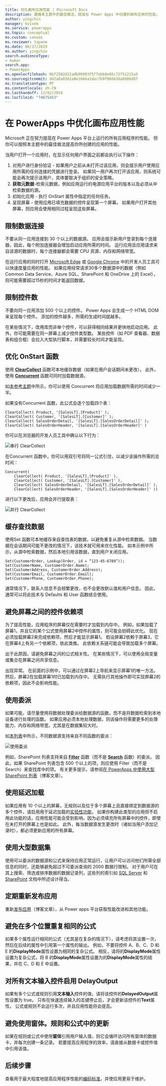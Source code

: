 ```yaml
---
title: 优化画布应用性能 | Microsoft Docs
description: 遵循本主题中的最佳做法，提高在 Power Apps 中创建的画布应用的性能。
author: yingchin
manager: kvivek
ms.service: powerapps
ms.topic: conceptual
ms.custom: canvas
ms.reviewer: tapanm
ms.date: 06/17/2019
ms.author: yingchin
search.audienceType:
- maker
search.app:
- PowerApps
ms.openlocfilehash: 0bf2502d22adb90993f5f7ebb8e05c72f51215a5
ms.sourcegitcommit: dd2a8a0362a8e1b64a1dac7b9f98d43da8d0bd87
ms.translationtype: MT
ms.contentlocale: zh-CN
ms.lasthandoff: 12/02/2019
ms.locfileid: "74675453"
---
```

# <a name="optimize-canvas-app-performance-in-powerapps"></a>在 PowerApps 中优化画布应用性能
Microsoft 正在努力提高在 Power Apps 平台上运行的所有应用程序的性能。 但你可以按照本主题中的最佳做法提高你所创建的应用的性能。

当用户打开一个应用时，在显示任何用户界面之前都会执行以下操作： 
1. 对用户进行身份验证 - 如果用户之前从未打开过该应用，则会提示用户使用应用所需的任何连接的凭据进行登录。 如果同一用户再次打开该应用，则系统可能会再次提示该用户，具体要取决于组织的安全策略。 
2. **获取元数据**-检索元数据，例如应用运行的电源应用平台的版本以及必须从中检索数据的源。 
3. 初始化应用 - 执行 OnStart 属性中指定的任何任务。 
4. 呈现屏幕 - 使用应用已填充数据的控件呈现第一个屏幕。 如果用户打开其他屏幕，则应用会使用相同过程呈现这些屏幕。  

## <a name="limit-data-connections"></a>限制数据连接 
不要从同一应用连接到 30 个以上的数据源。 应用会提示新用户登录到每个连接器，因此，每个附加连接器会增加启动应用所需的时间。 运行应用且应用请求来自该源的数据时，每个连接器都会需要 CPU 资源、内存和网络带宽。 

在运行应用的同时打开 [Microsoft Edge](https://docs.microsoft.com/microsoft-edge/devtools-guide/network) 或 [Google Chrome](https://developers.google.com/web/tools/chrome-devtools/network-performance/) 中的开发人员工具可以快速度量应用的性能。 如果应用经常请求30多个数据源中的数据（例如 Common Data Service、Azure SQL、SharePoint 和 OneDrive 上的 Excel），则可能需要超过15秒的时间才能返回数据。  

## <a name="limit-the-number-of-controls"></a>限制控件数 
不要向同一应用添加 500 个以上的控件。 Power Apps 会生成一个 HTML DOM 来呈现每个控件。 添加的控件越多，所需的生成时间就越多。 

在某些情况下，改用库而非单个控件，可以获得相同结果并更快地启动应用。 此外，你可能需要在同一屏幕上减少控件类型数。 某些控件（如 PDF 查看器、数据表和组合框）会拉入大型执行脚本，并需要较长时间才能呈现。 

## <a name="optimize-the-onstart-function"></a>优化 OnStart 函数
使用 [**ClearCollect**](functions/function-clear-collect-clearcollect.md) 函数可本地缓存数据（如果在用户会话期间未更改）。 此外，使用 [**Concurrent**](functions/function-concurrent.md) 函数可同时加载数据源。

如[本参考主题](functions/function-concurrent.md)中所示，你可以使用 Concurrent 将应用加载数据所需的时间减少一半。

如果没有Concurrent 函数，此公式会逐个加载四个表：

```
ClearCollect( Product, '[SalesLT].[Product]' );
ClearCollect( Customer, '[SalesLT].[Customer]' );
ClearCollect( SalesOrderDetail, '[SalesLT].[SalesOrderDetail]' );
ClearCollect( SalesOrderHeader, '[SalesLT].[SalesOrderHeader]' )
```

你可以在浏览器的开发人员工具中确认以下行为：

![串行 ClearCollect](./media/performance-tips/perfconcurrent1.png)
    
在Concurrent 函数中，你可以用双引号将同一公式引住，以减少该操作所需的总时间：

```
Concurrent( 
    ClearCollect( Product, '[SalesLT].[Product]' ),
    ClearCollect( Customer, '[SalesLT].[Customer]' ),
    ClearCollect( SalesOrderDetail, '[SalesLT].[SalesOrderDetail]' ),
    ClearCollect( SalesOrderHeader, '[SalesLT].[SalesOrderHeader]' ))
```

进行以下更改后，应用会并行提取表： 

![并行 ClearCollect](./media/performance-tips/perfconcurrent2.png)  

## <a name="cache-lookup-data"></a>缓存查找数据
使用Set 函数可本地缓存来自查找表的数据，以避免重复从源中检索数据。 当数据在会话期间可能不更改的情况下，该技术就可用来优化性能。 如本示例中所示，从源中检索数据，然后本地引用该数据，直到用户关闭应用。 

```
Set(CustomerOrder, Lookup(Order, id = “123-45-6789”));
Set(CustomerName, CustomerOrder.Name);
Set(CustomerAddress, CustomerOrder.Address);
Set(CustomerEmail, CustomerOrder.Email);
Set(CustomerPhone, CustomerOrder.Phone);
```

通常情况下，联系人信息不会频繁更改，也不会更改默认值和用户信息。 因此，通常可以将此技术与 Defaults 和 User 函数结合使用。 

## <a name="avoid-controls-dependency-between-screens"></a>避免屏幕之间的控件依赖项
为了提高性能，应用程序的屏幕仅在需要时才加载到内存中。 例如，如果加载了屏幕1，并且它的某个公式使用屏幕2中控件的属性，则可能会妨碍此优化。 现在必须加载屏幕2来完成依赖项，然后才能显示屏幕1。 假设屏幕2依赖于屏幕3，它在屏幕4上有另一个依赖项，依此类推。 此依赖关系链可能会导致加载多个屏幕。

出于此原因，请避免屏幕之间的公式相关性。 在某些情况下，可以使用全局变量或集合在屏幕之间共享信息。

出现异常。 在前面的示例中，可以通过在屏幕2上导航来显示屏幕1的唯一方法。 然后，屏幕2在加载屏幕1时已加载到内存中。 无需执行其他操作即可实现屏幕2的依赖项，因此不会影响性能。

## <a name="use-delegation"></a>使用委派
如果可能，请尽量使用将数据处理委派给数据源的函数，而不是将数据检索到本地设备进行处理的函数。 如果应用必须本地处理数据，则该操作将需要更多的处理能力、内存和网络带宽，尤其是在数据集较大时。

如[本列表](delegation-list.md)中所示，不同数据源支持来自不同函数的委派：

![使用委派](./media/performance-tips/perfdelegation1.png)

例如，SharePoint 列表支持来自 [**Filter**](functions/function-filter-lookup.md) 函数（而不是 [**Search**](functions/function-filter-lookup.md) 函数）的委派。 因此，如果 SharePoint 列表包含 500 个以上的项，则应使用 Filter（而不是 Search）来查找库中的项。 有关更多提示，请参阅[在 PowerApps 中使用大型 SharePoint 列表](https://powerapps.microsoft.com/blog/powerapps-now-supports-working-with-more-than-256-items-in-sharepoint-lists/)（博客文章）。 

## <a name="use-delayed-load"></a>使用延迟加载
如果应用有 10 个以上的屏幕，无规则以及位于多个屏幕上且直接绑定到数据源的多个控件，请启用用于延迟加载的[实验性功能](working-with-experimental.md)。 如果你构建此类型的应用但不启用此功能的话，应用性能可能会受到影响，因为必须填充所有屏幕中的控件，即使在未打开的屏幕上也是如此。 此外，每当数据源发生更改时（诸如当用户添加记录时），都必须更新应用的所有屏幕。

## <a name="working-with-large-data-sets"></a>使用大型数据集
使用可以委派的数据源和公式来保持应用正常运行，让用户可以访问他们所需全部信息的同时，还能够避免超过不可委派查询的 2000 数据行限制。 对于用户可在其上搜索、筛选或排序数据的数据记录列，这些列的索引如 [SQL Server](https://docs.microsoft.com/sql/relational-databases/sql-server-index-design-guide?view=sql-server-2017) 和 [SharePoint](https://support.office.com/article/Add-an-index-to-a-SharePoint-column-f3f00554-b7dc-44d1-a2ed-d477eac463b0) 文档中所述设计得当。  

## <a name="republish-apps-regularly"></a>定期重新发布应用
重新[发布应用](https://powerapps.microsoft.com/blog/republish-your-apps-to-get-performance-improvements-and-additional-features/)（博客文章），从 Power apps 平台获取性能改进和其他功能。

## <a name="avoid-repeating-the-same-formula-in-multiple-places"></a>避免在多个位置重复相同的公式
如果多个属性运行相同的公式（尤其是在复杂的情况下），请考虑将其设置一次，然后在后续的属性中引用第一个属性的输出。 例如，不要将控件 A、B、C、D 和 E 的**DisplayMode**属性设置为相同的复杂公式。 相反，请将的**DisplayMode**属性设置为复杂公式，将 B 的**DisplayMode**属性设置为的**DisplayMode**属性的结果，并在 C、D 和 E 中设置。

## <a name="enable-delayoutput-on-all-text-input-controls"></a>对所有文本输入控件启用 DelayOutput
如果有多个公式或规则引用**文本输入**控件的值，请将该控件的**DelayedOutput**属性设置为 true。 只有在快速连续输入的击键停止后，才会更新该控件的**Text**属性。 公式或规则不会运行多次，并且应用性能将会提高。

## <a name="avoid-using-formupdates-in-rules-and-formulas"></a>避免使用窗体。规则和公式中的更新
如果在规则或公式中使用**窗体**引用用户输入值，则它会循环访问所有窗体的数据卡，并每次创建一条记录。 若要提高应用程序的效率，请直接从数据卡或控件值中引用该值。

## <a name="next-steps"></a>后续步骤
查看用于最大程度地提高应用程序性能的[编码标准](https://aka.ms/powerappscanvasguidelines)，并使应用更易于维护。
